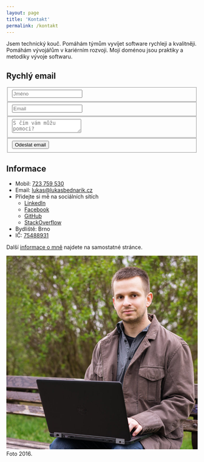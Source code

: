 ```yaml
---
layout: page
title: 'Kontakt'
permalink: /kontakt
---
```


Jsem technický kouč.
Pomáhám týmům vyvíjet software rychleji a kvalitněji.
Pomáhám vývojářům v kariérním rozvoji.
Mojí doménou jsou praktiky a metodiky vývoje softwaru.

## Rychlý email

<form id="contact" action="https://formspree.io/lukas@lukasbednarik.cz" method="POST">
  <fieldset>
    <input placeholder="Jméno" type="text" name="name" tabindex="1" required>
  </fieldset>
  <fieldset>
    <input placeholder="Email" type="email" name="_replyto" tabindex="2" required>
  </fieldset>
  <fieldset>
    <textarea placeholder="S čím vám můžu pomoci?" name="message" tabindex="3" required></textarea>
  </fieldset>
  <fieldset>
    <input type="text" name="_gotcha" style="display:none" />
    <input type="hidden" name="_next" value="/email-uspesne-odeslan" />
    <input type="hidden" name="_language" value="cs" />
    <button name="submit" type="submit" id="contact-submit" data-submit="...Odesílám" tabindex="4">Odeslat email</button>
  </fieldset>
</form>

## Informace

- Mobil: [723 759 530](tel:+420723759530)
- Email: [lukas@lukasbednarik.cz](mailto:lukas@lukasbednarik.cz)
- Přidejte si mě na sociálních sítích
  - [LinkedIn](https://cz.linkedin.com/in/lukasbednarik)
  - [Facebook](https://www.facebook.com/lukasbednarikcz)
  - [GitHub](https://github.com/sand-dollar)
  - [StackOverflow](http://stackoverflow.com/users/4734434/luk%C3%A1%C5%A1-bedna%C5%99%C3%ADk)
- Bydliště: Brno
- IČ: [75488931](http://wwwinfo.mfcr.cz/cgi-bin/ares/darv_res.cgi?odp=html&ICO=75488931)

Další [informace o mně](/o-mne) najdete na samostatné stránce.

![Lukáš Bednařík](/assets/lukasbednarik.jpg)
Foto 2016.
